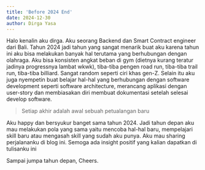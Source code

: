 ```yaml
---
title: 'Before 2024 End'
date: 2024-12-30
author: Dirga Yasa
---
```


Halo kenalin aku dirga. Aku seorang Backend dan Smart Contract engineer dari Bali. Tahun 2024 jadi tahun yang sangat menarik buat aku karena tahun ini aku bisa melakukan banyak hal terutama yang berhubungan dengan olahraga. Aku bisa konsisten angkat beban di gym (dietnya kurang teratur jadinya progressnya lambat wkwk), tiba-tiba pengen road run, tiba-tiba trail run, tiba-tiba billiard. Sangat random seperti ciri khas gen-Z. Selain itu aku juga nyempetin buat belajar hal-hal yang berhubungan dengan software development seperti software architecture, merancang aplikasi dengan user-story dan membiasakan diri membuat dokumentasi setelah selesai develop software.

>
> Setiap akhir adalah awal sebuah petualangan baru
>

Aku happy dan bersyukur banget sama tahun 2024. Jadi tahun depan aku mau melakukan pola yang sama yaitu mencoba hal-hal baru, mempelajari skill baru atau mengasah skill yang sudah aku punya. Aku mau sharing perjalananku di blog ini. Semoga ada insight positif yang kalian dapatkan di tulisanku ini

Sampai jumpa tahun depan, Cheers.